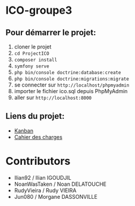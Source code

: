 # ICO-groupe3

## Pour démarrer le projet:
1. cloner le projet
2. `cd ProjectICO`
3. `composer install`
4. `symfony serve`
5. `php bin/console doctrine:database:create`
6. `php bin/console doctrine:migrations:migrate`
7. se connecter sur `http://localhost/phpmyadmin`
8. importer le fichier ico.sql depuis PhpMyAdmin
9. aller sur `http://localhost:8000`

## Liens du projet:
- [Kanban](https://github.com/users/Ilian92/projects/3/views/1)
- [Cahier des charges](https://docs.google.com/document/d/1auRXHfpG2K5jdzGExWypD8AzApxqaIB11tHfnEyYh8U/edit?usp=sharing) 

# Contributors
- Ilian92 / Ilian IGOUDJIL
- NoanWasTaken / Noan DELATOUCHE
- RudyVieira / Rudy VIEIRA
- Jun080 / Morgane DASSONVILLE
